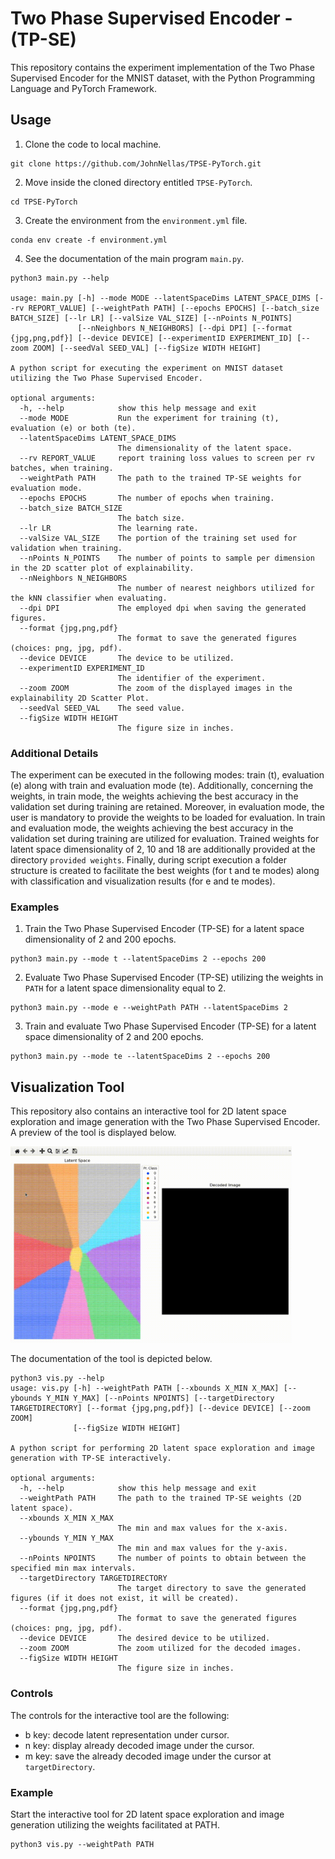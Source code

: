 # Two Phase Supervised Encoder - (TP-SE)

This repository contains the experiment implementation of the Two Phase Supervised Encoder for the MNIST dataset, with
the Python Programming Language and PyTorch Framework. 

## Usage

1. Clone the code to local machine.

```
git clone https://github.com/JohnNellas/TPSE-PyTorch.git
```

2. Move inside the cloned directory entitled ```TPSE-PyTorch```.

```
cd TPSE-PyTorch
```

3. Create the environment from the ```environment.yml``` file.

```
conda env create -f environment.yml
```

4. See the documentation of the main program ```main.py```.

```
python3 main.py --help

usage: main.py [-h] --mode MODE --latentSpaceDims LATENT_SPACE_DIMS [--rv REPORT_VALUE] [--weightPath PATH] [--epochs EPOCHS] [--batch_size BATCH_SIZE] [--lr LR] [--valSize VAL_SIZE] [--nPoints N_POINTS]
               [--nNeighbors N_NEIGHBORS] [--dpi DPI] [--format {jpg,png,pdf}] [--device DEVICE] [--experimentID EXPERIMENT_ID] [--zoom ZOOM] [--seedVal SEED_VAL] [--figSize WIDTH HEIGHT]

A python script for executing the experiment on MNIST dataset utilizing the Two Phase Supervised Encoder.

optional arguments:
  -h, --help            show this help message and exit
  --mode MODE           Run the experiment for training (t), evaluation (e) or both (te).
  --latentSpaceDims LATENT_SPACE_DIMS
                        The dimensionality of the latent space.
  --rv REPORT_VALUE     report training loss values to screen per rv batches, when training.
  --weightPath PATH     The path to the trained TP-SE weights for evaluation mode.
  --epochs EPOCHS       The number of epochs when training.
  --batch_size BATCH_SIZE
                        The batch size.
  --lr LR               The learning rate.
  --valSize VAL_SIZE    The portion of the training set used for validation when training.
  --nPoints N_POINTS    The number of points to sample per dimension in the 2D scatter plot of explainability.
  --nNeighbors N_NEIGHBORS
                        The number of nearest neighbors utilized for the kNN classifier when evaluating.
  --dpi DPI             The employed dpi when saving the generated figures.
  --format {jpg,png,pdf}
                        The format to save the generated figures (choices: png, jpg, pdf).
  --device DEVICE       The device to be utilized.
  --experimentID EXPERIMENT_ID
                        The identifier of the experiment.
  --zoom ZOOM           The zoom of the displayed images in the explainability 2D Scatter Plot.
  --seedVal SEED_VAL    The seed value.
  --figSize WIDTH HEIGHT
                        The figure size in inches.
```

### Additional Details
The experiment can be executed in the following modes: train (t), evaluation (e) 
along with train and evaluation mode (te). Additionally, concerning the weights, in train mode,
the weights achieving the best accuracy in the validation set during training are retained. Moreover,
in evaluation mode, the user is mandatory to provide the weights to be loaded for evaluation. In train and evaluation mode,
the weights achieving the best accuracy  in the validation set during training are utilized for evaluation.
Trained weights for latent space dimensionality of 2, 10 and 18 are additionally provided at the directory ```provided weights```.
Finally, during script execution a folder structure is created to facilitate the best weights (for t and te modes)
along with classification and visualization results (for e and te modes).

### Examples
1. Train the Two Phase Supervised Encoder (TP-SE) for a latent space dimensionality of 2 and 200 epochs.
```
python3 main.py --mode t --latentSpaceDims 2 --epochs 200
```

2. Evaluate Two Phase Supervised Encoder (TP-SE) utilizing
the weights in ```PATH``` for a latent space
dimensionality equal to 2.
```
python3 main.py --mode e --weightPath PATH --latentSpaceDims 2
```

3. Train and evaluate Two Phase Supervised Encoder (TP-SE) for a latent space dimensionality of 2 and 200 epochs.
```
python3 main.py --mode te --latentSpaceDims 2 --epochs 200
```


## Visualization Tool
This repository also contains an interactive tool for 2D latent space exploration and image generation
with the Two Phase Supervised Encoder. A preview of the tool is displayed below.


<img src="./readme_contents/tpse_ls_pytorch.gif" width="450">



The documentation of the tool is depicted below.

```
python3 vis.py --help
usage: vis.py [-h] --weightPath PATH [--xbounds X_MIN X_MAX] [--ybounds Y_MIN Y_MAX] [--nPoints NPOINTS] [--targetDirectory TARGETDIRECTORY] [--format {jpg,png,pdf}] [--device DEVICE] [--zoom ZOOM]
              [--figSize WIDTH HEIGHT]

A python script for performing 2D latent space exploration and image generation with TP-SE interactively.

optional arguments:
  -h, --help            show this help message and exit
  --weightPath PATH     The path to the trained TP-SE weights (2D latent space).
  --xbounds X_MIN X_MAX
                        The min and max values for the x-axis.
  --ybounds Y_MIN Y_MAX
                        The min and max values for the y-axis.
  --nPoints NPOINTS     The number of points to obtain between the specified min max intervals.
  --targetDirectory TARGETDIRECTORY
                        The target directory to save the generated figures (if it does not exist, it will be created).
  --format {jpg,png,pdf}
                        The format to save the generated figures (choices: png, jpg, pdf).
  --device DEVICE       The desired device to be utilized.
  --zoom ZOOM           The zoom utilized for the decoded images.
  --figSize WIDTH HEIGHT
                        The figure size in inches.
```

### Controls
The controls for the interactive tool are the following:
- b key: decode latent representation under cursor.
- n key: display already decoded image under the cursor.
- m key: save the already decoded image under the cursor at ```targetDirectory```.

### Example
Start the interactive tool for 2D latent space exploration and image generation utilizing the weights
facilitated at PATH.
```
python3 vis.py --weightPath PATH
```